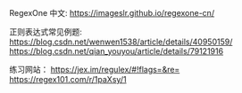 RegexOne 中文: https://imageslr.github.io/regexone-cn/

正则表达式常见例题:
https://blog.csdn.net/wenwen1538/article/details/40950159/
https://blog.csdn.net/qian_youyou/article/details/79121916

练习网站：
https://jex.im/regulex/#!flags=&re=
https://regex101.com/r/1paXsy/1